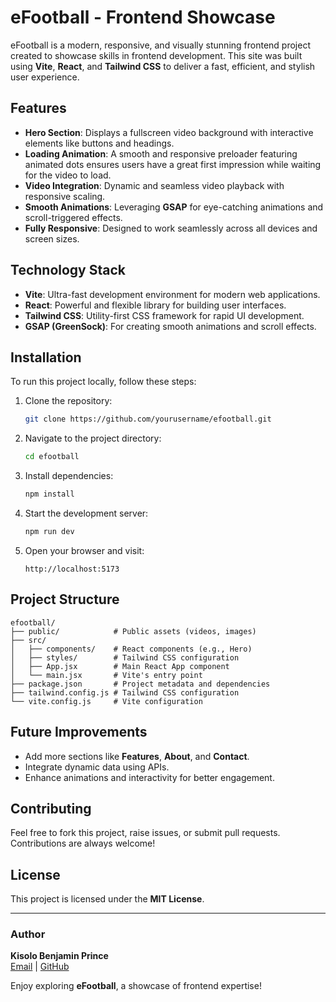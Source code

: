 # eFootball - Frontend Showcase  

eFootball is a modern, responsive, and visually stunning frontend project created to showcase skills in frontend development. This site was built using **Vite**, **React**, and **Tailwind CSS** to deliver a fast, efficient, and stylish user experience.  

## Features  

- **Hero Section**: Displays a fullscreen video background with interactive elements like buttons and headings.  
- **Loading Animation**: A smooth and responsive preloader featuring animated dots ensures users have a great first impression while waiting for the video to load.  
- **Video Integration**: Dynamic and seamless video playback with responsive scaling.  
- **Smooth Animations**: Leveraging **GSAP** for eye-catching animations and scroll-triggered effects.  
- **Fully Responsive**: Designed to work seamlessly across all devices and screen sizes.  

## Technology Stack  

- **Vite**: Ultra-fast development environment for modern web applications.  
- **React**: Powerful and flexible library for building user interfaces.  
- **Tailwind CSS**: Utility-first CSS framework for rapid UI development.  
- **GSAP (GreenSock)**: For creating smooth animations and scroll effects.  

## Installation  

To run this project locally, follow these steps:  

1. Clone the repository:  
   ```bash  
   git clone https://github.com/yourusername/efootball.git  
   ```  

2. Navigate to the project directory:  
   ```bash  
   cd efootball  
   ```  

3. Install dependencies:  
   ```bash  
   npm install  
   ```  

4. Start the development server:  
   ```bash  
   npm run dev  
   ```  

5. Open your browser and visit:  
   ```
   http://localhost:5173  
   ```  

## Project Structure  

```
efootball/  
├── public/            # Public assets (videos, images)  
├── src/  
│   ├── components/    # React components (e.g., Hero)  
│   ├── styles/        # Tailwind CSS configuration  
│   ├── App.jsx        # Main React App component  
│   └── main.jsx       # Vite's entry point  
├── package.json       # Project metadata and dependencies  
├── tailwind.config.js # Tailwind CSS configuration  
└── vite.config.js     # Vite configuration  
```  

## Future Improvements  

- Add more sections like **Features**, **About**, and **Contact**.  
- Integrate dynamic data using APIs.  
- Enhance animations and interactivity for better engagement.  

## Contributing  

Feel free to fork this project, raise issues, or submit pull requests. Contributions are always welcome!  

## License  

This project is licensed under the **MIT License**.  

---  

### Author  

**Kisolo Benjamin Prince**  
[Email](mailto:benjaminkisolo266@gmail.com) | [GitHub](https://github.com/yourusername)  

Enjoy exploring **eFootball**, a showcase of frontend expertise!
